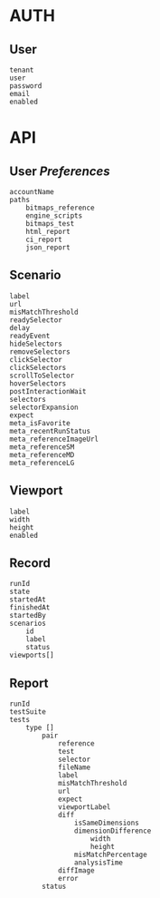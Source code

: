 # AUTH

## User
    tenant
    user
    password
    email
    enabled



# API

## User                                     *Preferences*
    accountName
    paths
        bitmaps_reference
        engine_scripts
        bitmaps_test
        html_report
        ci_report
        json_report


## Scenario
    label
    url
    misMatchThreshold
    readySelector
    delay
    readyEvent
    hideSelectors
    removeSelectors
    clickSelector
    clickSelectors
    scrollToSelector
    hoverSelectors
    postInteractionWait
    selectors
    selectorExpansion
    expect
    meta_isFavorite
    meta_recentRunStatus
    meta_referenceImageUrl
    meta_referenceSM
    meta_referenceMD
    meta_referenceLG
    


## Viewport
    label
    width
    height
    enabled


## Record
    runId
    state
    startedAt
    finishedAt
    startedBy
    scenarios
        id
        label
        status
    viewports[]


## Report
    runId
    testSuite
    tests
        type []
            pair 
                reference
                test
                selector
                fileName
                label
                misMatchThreshold
                url
                expect
                viewportLabel
                diff
                    isSameDimensions
                    dimensionDifference
                        width
                        height
                    misMatchPercentage
                    analysisTime
                diffImage
                error
            status

